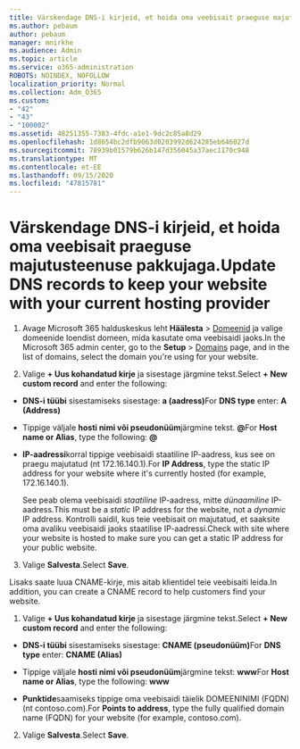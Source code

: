 ```yaml
---
title: Värskendage DNS-i kirjeid, et hoida oma veebisait praeguse majutusteenuse pakkujaga.
ms.author: pebaum
author: pebaum
manager: mnirkhe
ms.audience: Admin
ms.topic: article
ms.service: o365-administration
ROBOTS: NOINDEX, NOFOLLOW
localization_priority: Normal
ms.collection: Adm_O365
ms.custom:
- "42"
- "43"
- "100002"
ms.assetid: 48251355-7383-4fdc-a1e1-9dc2c85a8d29
ms.openlocfilehash: 1d8654bc2dfb9063d0203992d624285eb646027d
ms.sourcegitcommit: 78939b01579b626b147d356045a37aec1170c948
ms.translationtype: MT
ms.contentlocale: et-EE
ms.lasthandoff: 09/15/2020
ms.locfileid: "47815781"
---
```

# <a name="update-dns-records-to-keep-your-website-with-your-current-hosting-provider"></a><span data-ttu-id="2ce44-102">Värskendage DNS-i kirjeid, et hoida oma veebisait praeguse majutusteenuse pakkujaga.</span><span class="sxs-lookup"><span data-stu-id="2ce44-102">Update DNS records to keep your website with your current hosting provider</span></span>

1. <span data-ttu-id="2ce44-103">Avage Microsoft 365 halduskeskus leht **Häälesta**  >  [Domeenid](https://admin.microsoft.com/Adminportal#/Domains) ja valige domeenide loendist domeen, mida kasutate oma veebisaidi jaoks.</span><span class="sxs-lookup"><span data-stu-id="2ce44-103">In the Microsoft 365 admin center, go to the **Setup** > [Domains](https://admin.microsoft.com/Adminportal#/Domains) page, and in the list of domains, select the domain you're using for your website.</span></span>

2. <span data-ttu-id="2ce44-104">Valige **+ Uus kohandatud kirje** ja sisestage järgmine tekst.</span><span class="sxs-lookup"><span data-stu-id="2ce44-104">Select **+ New custom record** and enter the following:</span></span>

  - <span data-ttu-id="2ce44-105">**DNS-i tüübi** sisestamiseks sisestage: **a (aadress)**</span><span class="sxs-lookup"><span data-stu-id="2ce44-105">For **DNS type** enter: **A (Address)**</span></span>

  - <span data-ttu-id="2ce44-106">Tippige väljale **hosti nimi või pseudonüüm**järgmine tekst. **@**</span><span class="sxs-lookup"><span data-stu-id="2ce44-106">For **Host name or Alias**, type the following: **@**</span></span>

  - <span data-ttu-id="2ce44-107">**IP-aadressi**korral tippige veebisaidi staatiline IP-aadress, kus see on praegu majutatud (nt 172.16.140.1).</span><span class="sxs-lookup"><span data-stu-id="2ce44-107">For **IP Address**, type the static IP address for your website where it's currently hosted (for example, 172.16.140.1).</span></span>

    <span data-ttu-id="2ce44-108">See peab olema veebisaidi  *staatiline*  IP-aadress, mitte  *dünaamiline*  IP-aadress.</span><span class="sxs-lookup"><span data-stu-id="2ce44-108">This must be a  *static*  IP address for the website, not a  *dynamic*  IP address.</span></span> <span data-ttu-id="2ce44-109">Kontrolli saidil, kus teie veebisait on majutatud, et saaksite oma avaliku veebisaidi jaoks staatilise IP-aadressi.</span><span class="sxs-lookup"><span data-stu-id="2ce44-109">Check with site where your website is hosted to make sure you can get a static IP address for your public website.</span></span>

3. <span data-ttu-id="2ce44-110">Valige **Salvesta**.</span><span class="sxs-lookup"><span data-stu-id="2ce44-110">Select **Save**.</span></span>

<span data-ttu-id="2ce44-111">Lisaks saate luua CNAME-kirje, mis aitab klientidel teie veebisaiti leida.</span><span class="sxs-lookup"><span data-stu-id="2ce44-111">In addition, you can create a CNAME record to help customers find your website.</span></span>
  
1. <span data-ttu-id="2ce44-112">Valige **+ Uus kohandatud kirje** ja sisestage järgmine tekst.</span><span class="sxs-lookup"><span data-stu-id="2ce44-112">Select **+ New custom record** and enter the following:</span></span>

  - <span data-ttu-id="2ce44-113">**DNS-i tüübi** sisestamiseks sisestage: **CNAME (pseudonüüm)**</span><span class="sxs-lookup"><span data-stu-id="2ce44-113">For **DNS type** enter: **CNAME (Alias)**</span></span>

  - <span data-ttu-id="2ce44-114">Tippige väljale **hosti nimi või pseudonüüm**järgmine tekst: **www**</span><span class="sxs-lookup"><span data-stu-id="2ce44-114">For **Host name or Alias**, type the following: **www**</span></span>

  - <span data-ttu-id="2ce44-115">**Punktide**saamiseks tippige oma veebisaidi täielik DOMEENINIMI (FQDN) (nt contoso.com).</span><span class="sxs-lookup"><span data-stu-id="2ce44-115">For **Points to address**, type the fully qualified domain name (FQDN) for your website (for example, contoso.com).</span></span>

2. <span data-ttu-id="2ce44-116">Valige **Salvesta**.</span><span class="sxs-lookup"><span data-stu-id="2ce44-116">Select **Save**.</span></span>
